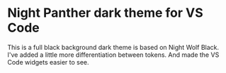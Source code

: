 # Night Panther dark theme for VS Code

This is a full black background dark theme is based on Night Wolf Black. I've added a little more differentiation between tokens. And made the VS Code widgets easier to see.
